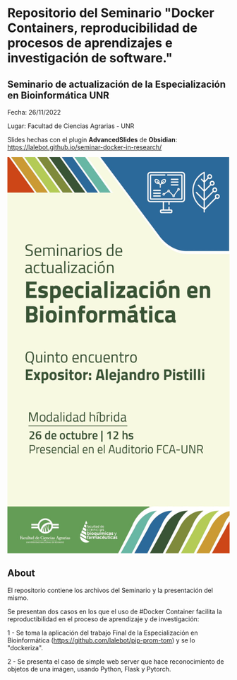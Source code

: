 # Repositorio del Seminario "Docker Containers, reproducibilidad de procesos de aprendizajes e investigación de software."

## Seminario de actualización de la Especialización en Bioinformática UNR

Fecha: 26/11/2022

Lugar: Facultad de Ciencias Agrarias - UNR

Slides hechas con el plugin __AdvancedSlides__ de __Obsidian__: https://lalebot.github.io/seminar-docker-in-research/

<img src="/images/flyer.jpg" width="600">



## About

El repositorio contiene los archivos del Seminario y la presentación del mismo.

Se presentan dos casos en los que el uso de #Docker Container facilita la reproductibilidad en el proceso de aprendizaje y de investigación:

1 - Se toma la aplicación del trabajo Final de la Especialización en Bioinformática (https://github.com/lalebot/pip-prom-tom) y se lo "dockeriza".

2 - Se presenta el caso de simple web server que hace reconocimiento de objetos de una imágen, usando Python, Flask y Pytorch.
